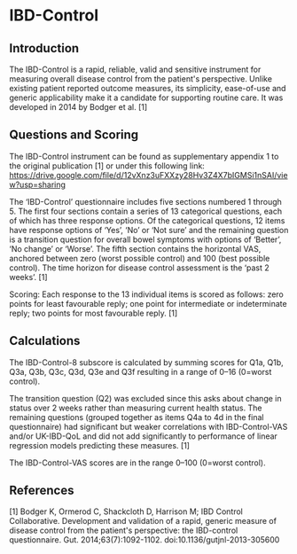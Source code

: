 # IBD-Control

## Introduction 

The IBD-Control is a rapid, reliable, valid and sensitive instrument for measuring overall disease control from the patient's perspective. Unlike existing patient reported outcome measures, its simplicity, ease-of-use and generic applicability make it a candidate for supporting routine care. It was developed in 2014 by Bodger et al. [1]

## Questions and Scoring

The IBD-Control instrument can be found as supplementary appendix 1 to the original publication [1] or under this following link: https://drive.google.com/file/d/12vXnz3uFXXzy28Hv3Z4X7bIGMSi1nSAI/view?usp=sharing

The ‘IBD-Control’ questionnaire includes five sections numbered 1 through 5. The first four sections contain a series of 13 categorical questions, each of which has three response options. Of the categorical questions, 12 items have response options of ‘Yes’, ‘No’ or ‘Not sure’ and the remaining question is a transition question for overall bowel symptoms with options of ‘Better’, ‘No change’ or ‘Worse’. The fifth section contains the horizontal VAS, anchored between zero (worst possible control) and 100 (best possible control). The time horizon for disease control assessment is the ‘past 2 weeks’. [1]

Scoring: Each response to the 13 individual items is scored as follows: zero points for least favourable reply; one point for intermediate or indeterminate reply; two points for most favourable reply. [1]

## Calculations

The IBD-Control-8 subscore is calculated by summing scores for Q1a, Q1b, Q3a, Q3b, Q3c, Q3d, Q3e and Q3f resulting in a range of 0–16 (0=worst control). 

The transition question (Q2) was excluded since this asks about change in status over 2 weeks rather than measuring current health status. The remaining questions (grouped together as items Q4a to 4d in the final questionnaire) had significant but weaker correlations with IBD-Control-VAS and/or UK-IBD-QoL and did not add significantly to performance of linear regression models predicting these measures. [1]

The IBD-Control-VAS scores are in the range 0–100 (0=worst control).

## References
[1] Bodger K, Ormerod C, Shackcloth D, Harrison M; IBD Control Collaborative. Development and validation of a rapid, generic measure of disease control from the patient's perspective: the IBD-control questionnaire. Gut. 2014;63(7):1092-1102. doi:10.1136/gutjnl-2013-305600
